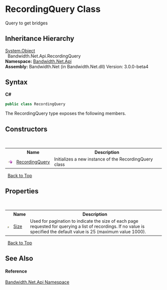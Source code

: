 ﻿# RecordingQuery Class
 

Query to get bridges


## Inheritance Hierarchy
<a href="http://msdn2.microsoft.com/en-us/library/e5kfa45b" target="_blank">System.Object</a><br />&nbsp;&nbsp;Bandwidth.Net.Api.RecordingQuery<br />
**Namespace:**&nbsp;<a href ="N_Bandwidth_Net_Api.md">Bandwidth.Net.Api</a><br />**Assembly:**&nbsp;Bandwidth.Net (in Bandwidth.Net.dll) Version: 3.0.0-beta4

## Syntax

**C#**<br />
``` C#
public class RecordingQuery
```

The RecordingQuery type exposes the following members.


## Constructors
&nbsp;<table><tr><th></th><th>Name</th><th>Description</th></tr><tr><td>![Public method](media/pubmethod.gif "Public method")</td><td><a href ="M_Bandwidth_Net_Api_RecordingQuery__ctor.md">RecordingQuery</a></td><td>
Initializes a new instance of the RecordingQuery class</td></tr></table>&nbsp;
<a href="#recordingquery-class">Back to Top</a>

## Properties
&nbsp;<table><tr><th></th><th>Name</th><th>Description</th></tr><tr><td>![Public property](media/pubproperty.gif "Public property")</td><td><a href ="P_Bandwidth_Net_Api_RecordingQuery_Size.md">Size</a></td><td>
Used for pagination to indicate the size of each page requested for querying a list of recordings. If no value is specified the default value is 25 (maximum value 1000).</td></tr></table>&nbsp;
<a href="#recordingquery-class">Back to Top</a>

## See Also


#### Reference
<a href ="N_Bandwidth_Net_Api.md">Bandwidth.Net.Api Namespace</a><br />